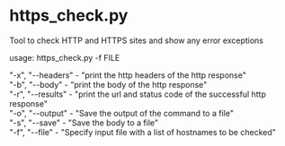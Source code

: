 # https_check.py
Tool to check HTTP and HTTPS sites and show any error exceptions  

usage: https_check.py -f FILE

"-x", "--headers" - "print the http headers of the http response"  
"-b", "--body" - "print the body of the http response"  
"-r", "--results" - "print the url and status code of the successful http response"  
"-o", "--output" - "Save the output of the command to a file"  
"-s", "--save" - "Save the body to a file"  
"-f", "--file" - "Specify input file with a list of hostnames to be checked"  
